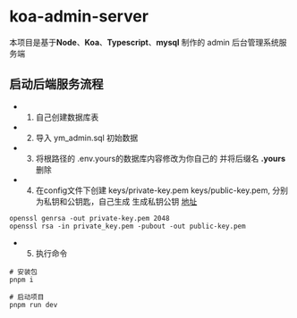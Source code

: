 # koa-admin-server

本项目是基于**Node**、**Koa**、**Typescript**、**mysql** 制作的 admin 后台管理系统服务端

## 启动后端服务流程

- 1. 自己创建数据库表
- 2. 导入 ym_admin.sql 初始数据
- 3. 将根路径的 .env.yours的数据库内容修改为你自己的 并将后缀名 **.yours** 删除
- 4. 在config文件下创建 keys/private-key.pem  keys/public-key.pem, 分别为私钥和公钥匙，自己生成
     生成私钥公钥  [地址](https://blog.csdn.net/qq_41768644/article/details/140533819) 
```shell
openssl genrsa -out private-key.pem 2048
openssl rsa -in private_key.pem -pubout -out public-key.pem
```
- 5. 执行命令
```shell
# 安装包
pnpm i

# 启动项目
pnpm run dev
```


